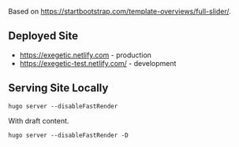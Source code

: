 Based on https://startbootstrap.com/template-overviews/full-slider/.

## Deployed Site

- <https://exegetic.netlify.com> - production
- <https://exegetic-test.netlify.com/> - development

## Serving Site Locally

```
hugo server --disableFastRender
```

With draft content.

```
hugo server --disableFastRender -D
```

